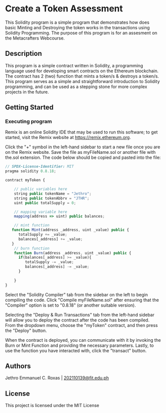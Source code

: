 # Create a Token Assessment 

This Solidity program is a simple program that demonstrates how does basic Minting and Destroying the token works in the transactions using Solidity Programming. The purpose of this program is for an assesment on the Metacrafters Webcourse.


## Description

This program is a simple contract written in Solidity, a programming language used for developing smart contracts on the Ethereum blockchain. The contract has 2 (two) function that mints a token/s & destroys a token/s. This program serves as a simple and straightforward introduction to Solidity programming, and can be used as a stepping stone for more complex projects in the future.

## Getting Started

### Executing program

Remix is an online Solidity IDE that may be used to run this software; to get started, visit the Remix website at https://remix.ethereum.org.

Click the "+" symbol in the left-hand sidebar to start a new file once you are on the Remix website. Save the file as myFileName.sol or another file with the.sol extension. The code below should be copied and pasted into the file:

```javascript
// SPDX-License-Identifier: MIT
pragma solidity 0.8.18;

contract myToken {

    // public variables here
    string public tokenName = "Jethro";
    string public tokenAbbrv = "JTHR";
    uint public totalSupply = 0;

    // mapping variable here
    mapping(address => uint) public balances;

    // mint function
   function Mint(address _address, uint _value) public {
      totalSupply += _value;
      balances[_address] += _value;
   }
    // burn function
    function Burn(address _address, uint _value) public {
      if(balances[_address] >= _value){
         totalSupply -= _value;
         balances[_address] -= _value;
      }
      
    }
}
```

Select the "Solidity Compiler" tab from the sidebar on the left to begin compiling the code. Click "Compile myFileName.sol" after ensuring that the "Compiler" option is set to "0.8.18" (or another suitable version).

Selecting the "Deploy & Run Transactions" tab from the left-hand sidebar will allow you to deploy the contract after the code has been compiled. From the dropdown menu, choose the "myToken" contract, and then press the "Deploy" button.

When the contract is deployed, you can communicate with it by invoking the Burn or Mint Function and providing the necessary parameters. Lastly, to use the function you have interacted with, click the "transact" button.


## Authors

Jethro Emmanuel C. Roxas | 
202110139@fit.edu.ph

## License

This project is licensed under the MIT License
